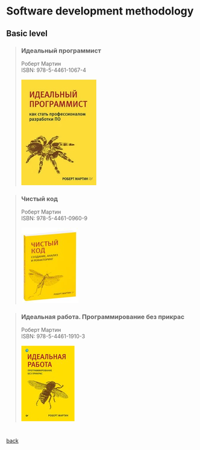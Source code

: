 # Software development methodology

## Basic level

> ### Идеальный программист
> Роберт Мартин<br>
> ISBN: 978-5-4461-1067-4<br>
> <br>
> ![](../images//books/ideal_programmist.jpg)

> ### Чистый код
> Роберт Мартин<br>
> ISBN: 978-5-4461-0960-9<br>
> <br>
> ![](../images/books/978-5-4461-0960-9.jpg)

> ### Идеальная работа. Программирование без прикрас
> Роберт Мартин<br>
> ISBN: 978-5-4461-1910-3<br>
> <br>
> ![](../images/books/978-5-4461-1910-3.jpg)

#
[back](../README.md)
